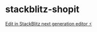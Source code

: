 # stackblitz-shopit

[Edit in StackBlitz next generation editor ⚡️](https://stackblitz.com/~/github.com/kmusammil/stackblitz-shopit)